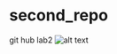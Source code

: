 # second_repo
git hub lab2
![alt text](https://jahed.net/wp-content/uploads/2021/05/github-jahed.png)
